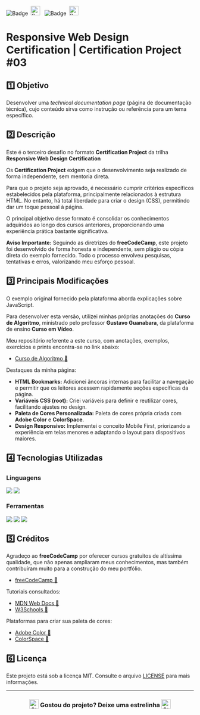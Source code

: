 ![Badge](https://img.shields.io/badge/freeCodeCamp-BB2649?style=for-the-badge)&nbsp;&nbsp;<img src="https://raw.githubusercontent.com/Tarikul-Islam-Anik/Animated-Fluent-Emojis/master/Emojis/Activities/Sparkles.png" alt="Sparkles" width="25" height="25" />&nbsp;&nbsp;&nbsp;![Badge](https://img.shields.io/badge/PROJETO-PRÓPRIO-FF6F61?style=for-the-badge)&nbsp;&nbsp;<img src="https://raw.githubusercontent.com/Tarikul-Islam-Anik/Animated-Fluent-Emojis/master/Emojis/Travel%20and%20places/Rocket.png" alt="Rocket" width="25" height="25" />

# Responsive Web Design Certification | Certification Project #03

## 1️⃣ Objetivo
Desenvolver uma *technical documentation page* (página de documentação técnica), cujo conteúdo sirva como instrução ou referência para um tema específico.

## 2️⃣ Descrição
Este é o terceiro desafio no formato **Certification Project** da trilha **Responsive Web Design Certification**

Os **Certification Project** exigem que o desenvolvimento seja realizado de forma independente, sem mentoria direta.

Para que o projeto seja aprovado, é necessário cumprir critérios específicos estabelecidos pela plataforma, principalmente relacionados à estrutura HTML. No entanto, há total liberdade para criar o design (CSS), permitindo dar um toque pessoal à página.

O principal objetivo desse formato é consolidar os conhecimentos adquiridos ao longo dos cursos anteriores, proporcionando uma experiência prática bastante significativa.

**Aviso Importante:**
Seguindo as diretrizes do **freeCodeCamp**, este projeto foi desenvolvido de forma honesta e independente, sem plágio ou cópia direta do exemplo fornecido. Todo o processo envolveu pesquisas, tentativas e erros, valorizando meu esforço pessoal.

## 3️⃣ Principais Modificações
O exemplo original fornecido pela plataforma aborda explicações sobre JavaScript.

Para desenvolver esta versão, utilizei minhas próprias anotações do **Curso de Algoritmo**, ministrado pelo professor **Gustavo Guanabara**, da plataforma de ensino **Curso em Vídeo**.

Meu repositório referente a este curso, com anotações, exemplos, exercícios e prints encontra-se no link abaixo:
- <a href="https://github.com/rafa-san/curso-em-video-algoritmo" target="_blank">Curso de Algoritmo 🔗</a>

Destaques da minha página:

- **HTML Bookmarks:** Adicionei âncoras internas para facilitar a navegação e permitir que os leitores acessem rapidamente seções específicas da página.
- **Variáveis CSS (root):** Criei variáveis para definir e reutilizar cores, facilitando ajustes no design.
- **Paleta de Cores Personalizada:** Paleta de cores própria criada com **Adobe Color** e **ColorSpace**.
- **Design Responsivo:** Implementei o conceito Mobile First, priorizando a experiência em telas menores e adaptando o layout para dispositivos maiores.

## 4️⃣ Tecnologias Utilizadas

### Linguagens
<div style="display:flex;">
  <img src="https://img.shields.io/badge/HTML5-E34F26?style=for-the-badge&logo=html5&logoColor=white">&nbsp;<img src="https://img.shields.io/badge/CSS3-1572B6?style=for-the-badge&logo=css3&logoColor=white">
</div>

### Ferramentas
<div style="display:flex;">
  <img src="https://img.shields.io/badge/Visual%20Studio%20Code-0078D4?style=for-the-badge&logo=visual-studio-code&logoColor=white">&nbsp;<img src="https://img.shields.io/badge/Git-F05032?style=for-the-badge&logo=git&logoColor=white">&nbsp;<img src="https://img.shields.io/badge/GitHub-404040?style=for-the-badge&logo=github&logoColor=white">
</div>

## 5️⃣ Créditos
Agradeço ao **freeCodeCamp** por oferecer cursos gratuitos de altíssima qualidade, que não apenas ampliaram meus conhecimentos, mas também contribuíram muito para a construção do meu portfólio.
- <a href="https://www.freecodecamp.org/" target="_blank">freeCodeCamp 🔗</a>

Tutoriais consultados: 
- <a href="https://developer.mozilla.org/en-US/" target="_blank">MDN Web Docs 🔗</a>
- <a href="https://www.w3schools.com/" target="_blank">W3Schools 🔗</a>

Plataformas para criar sua paleta de cores:
- <a href="https://color.adobe.com/pt/create/color-wheel" target="_blank">Adobe Color 🔗</a>
- <a href="https://mycolor.space/" target="_blank">ColorSpace 🔗</a>

## 6️⃣ Licença
Este projeto está sob a licença MIT. Consulte o arquivo [LICENSE](LICENSE) para mais informações.

---

### <div align="center"><img src="https://raw.githubusercontent.com/Tarikul-Islam-Anik/Animated-Fluent-Emojis/master/Emojis/Travel%20and%20places/Star.png" alt="Star" width="25" height="25" style="vertical-align:text-bottom;" /> Gostou do projeto? Deixe uma estrelinha <img src="https://raw.githubusercontent.com/Tarikul-Islam-Anik/Animated-Fluent-Emojis/master/Emojis/Travel%20and%20places/Star.png" alt="Star" width="25" height="25" style="vertical-align:text-bottom;" /></div>